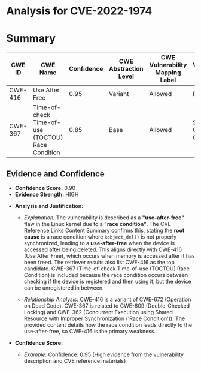 # Analysis for CVE-2022-1974

# Summary
| CWE ID | CWE Name | Confidence | CWE Abstraction Level | CWE Vulnerability Mapping Label | CWE-Vulnerability Mapping Notes |
|---|---|---|---|---|---|
| CWE-416 | Use After Free | 0.95 | Variant | Allowed | Primary CWE |
| CWE-367 | Time-of-check Time-of-use (TOCTOU) Race Condition | 0.85 | Base | Allowed | Secondary Candidate CWE |

## Evidence and Confidence

*   **Confidence Score:** 0.90
*   **Evidence Strength:** HIGH

- **Analysis and Justification:**
  - *Explanation:* The vulnerability is described as a **"use-after-free"** flaw in the Linux kernel due to a **"race condition"**. The CVE Reference Links Content Summary confirms this, stating the **root cause** is a race condition where `kobject_del()` is not properly synchronized, leading to a **use-after-free** when the device is accessed after being deleted. This aligns directly with CWE-416 (Use After Free), which occurs when memory is accessed after it has been freed. The retriever results also list CWE-416 as the top candidate. CWE-367 (Time-of-check Time-of-use (TOCTOU) Race Condition) is included because the race condition occurs between checking if the device is registered and then using it, but the device can be unregistered in between.
  
  - *Relationship Analysis:* CWE-416 is a variant of CWE-672 (Operation on Dead Code). CWE-367 is related to CWE-609 (Double-Checked Locking) and CWE-362 (Concurrent Execution using Shared Resource with Improper Synchronization ('Race Condition')). The provided content details how the race condition leads directly to the use-after-free, so CWE-416 is the primary weakness.

- **Confidence Score:**
  - *Example:* Confidence: 0.95 (High evidence from the vulnerability description and CVE reference materials)